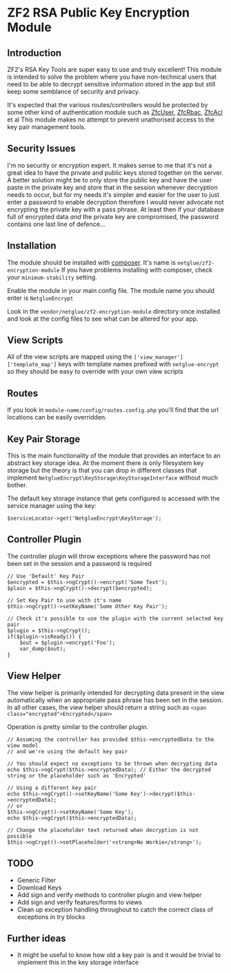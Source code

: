 # ZF2 RSA Public Key Encryption Module

## Introduction

ZF2's RSA Key Tools are super easy to use and truly excellent! This module is
intended to solve the problem where you have non-technical users that need to be
able to decrypt sensitive information stored in the app but still keep some semblance of
security and privacy.

It's expected that the various routes/controllers would be protected by some other
kind of authentication module such as [ZfcUser](https://github.com/ZF-Commons/ZfcUser),
[ZfcRbac](https://github.com/ZF-Commons/ZfcRbac), [ZfcAcl](https://github.com/ZF-Commons/ZfcAcl) et al
This module makes no attempt to prevent unathorised access to the key pair management tools.

## Security Issues

I'm no security or encryption expert. It makes sense to me that it's not a great
idea to have the private and public keys stored together on the server. A better
solution might be to only store the public key and have the user paste in the private
key and store that in the session whenever decryption needs to occur, but for my
needs it's simpler and easier for the user to just enter a password to enable decryption
therefore I would never advocate not encrypting the private key with a pass phrase. At least
then if your database full of encrypted data _and_ the private key are compromised, the
password contains one last line of defence...

## Installation

The module should be installed with [composer](http://getcomposer.org). It's name is `netglue/zf2-encryption-module`
If you have problems installing with composer, check your `minimum-stability` setting.

Enable the module in your main config file. The module name you should enter is `NetglueEncrypt`

Look in the `vendor/netglue/zf2-encryption-module` directory once installed and look at the config files to see what can be altered for your app.

## View Scripts

All of the view scripts are mapped using the `['view_manager']['template_map']` keys with template names prefixed with `netglue-encrypt`
so they should be easy to override with your own view scripts

## Routes

If you look in `module-name/config/routes.config.php` you'll find that the url locations can be easily overridden.

## Key Pair Storage

This is the main functionality of the module that provides an interface to an abstract key storage idea.
At the moment there is only filesystem key storage but the theory is that you can drop in different classes that implement
`NetglueEncrypt\KeyStorage\KeyStorageInterface` without much bother.

The default key storage instance that gets configured is accessed with the service manager using the key:
	
	$serviceLocator->get('NetglueEncrypt\KeyStorage');

## Controller Plugin

The controller plugin will throw exceptions where the password has not been set in the session and a password is required
	
	// Use 'Default' Key Pair
	$encrypted = $this->ngCrypt()->encrypt('Some Text');
	$plain = $this->ngCrypt()->decrypt($encrypted);
	
	// Set Key Pair to use with it's name
	$this->ngCrypt()->setKeyName('Some Other Key Pair');
	
	// Check it's possible to use the plugin with the current selected key pair
	$plugin = $this->ngCrypt();
	if($plugin->isReady()) {
		$out = $plugin->encrypt('Foo');
		var_dump($out);
	}
	
## View Helper

The view helper is primarily intended for decrypting data present in the view automatically
when an appropriate pass phrase has been set in the session. In all other cases, the view helper should return a string
such as `<span class="encrypted">Encrypted</span>`

Operation is pretty similar to the controller plugin.

	// Assuming the controller has provided $this->encryptedData to the view model
	// and we're using the default key pair
	
	// You should expect no exceptions to be thrown when decrypting data
	echo $this->ngCrypt($this->encryptedData); // Either the decrypted string or the placeholder such as 'Encrypted'
	
	// Using a different key pair
	echo $this->ngCrypt()->setKeyName('Some Key')->decrypt($this->encryptedData);
	// or
	$this->ngCrypt()->setKeyName('Some Key');
	echo $this->ngCrypt($this->encryptedData);
	
	// Change the placeholder text returned when decryption is not possible
	$this->ngCrypt()->setPlaceholder('<strong>No Workie</strong>');
	
## TODO

* Generic Filter
* Download Keys
* Add sign and verify methods to controller plugin and view helper
* Add sign and verify features/forms to views
* Clean up exception handling throughout to catch the correct class of exceptions in try blocks

## Further ideas

* It might be useful to know how old a key pair is and it would be trivial to implement this in the key storage interface


